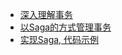 * [深入理解事务](./database_transaction.md)
* [以Saga的方式管理事务](./saga.md)
* [实现Saga, 代码示例](./the_degisn_of_order_service.md)